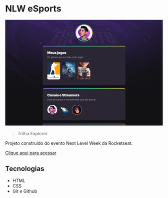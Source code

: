 # NLW eSports

![preview](./.github/preview.png)

> Trilha Explorer

Projeto construído do evento Next Level Week da Rocketseat.


[Clique aqui para acessar](https://paulomarquesdev.github.io/nlw-esports-trilhaexplorer/)

## Tecnologias

- HTML
- CSS
- Git e Github
